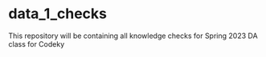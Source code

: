 # data_1_checks
This repository will be containing all knowledge checks for Spring 2023 DA class for Codeky
